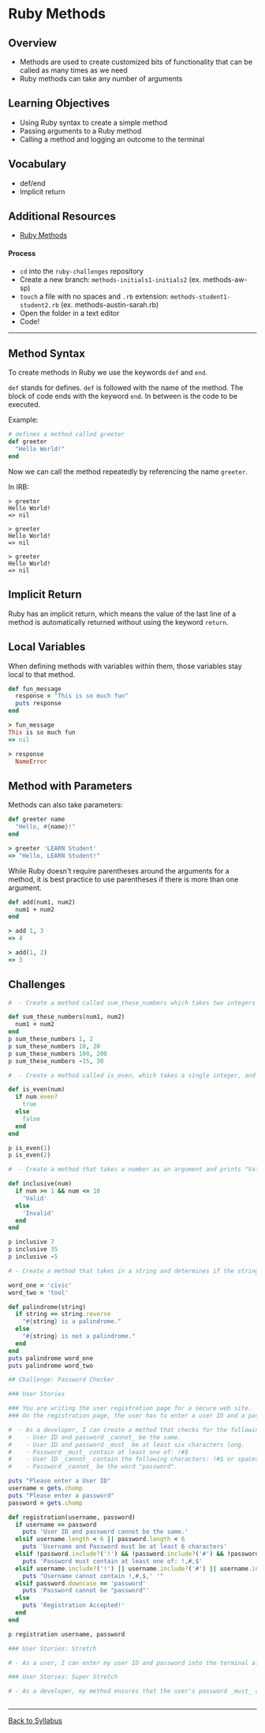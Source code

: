 # Ruby Methods

## Overview
- Methods are used to create customized bits of functionality that can be called as many times as we need
- Ruby methods can take any number of arguments

## Learning Objectives
- Using Ruby syntax to create a simple method
- Passing arguments to a Ruby method
- Calling a method and logging an outcome to the terminal

## Vocabulary
- def/end
- Implicit return

## Additional Resources
- <a href="https://www.w3resource.com/ruby/ruby-methods.php" target="blank">Ruby Methods</a>

#### Process
- `cd` into the `ruby-challenges` repository
- Create a new branch: `methods-initials1-initials2` (ex. methods-aw-sp)
- `touch` a file with no spaces and `.rb` extension: `methods-student1-student2.rb` (ex. methods-austin-sarah.rb)
- Open the folder in a text editor
- Code!

---

## Method Syntax

To create methods in Ruby we use the keywords `def` and `end`.

`def` stands for defines. `def` is followed with the name of the method. The block of code ends with the keyword `end`. In between is the code to be executed.

Example:
```ruby
# defines a method called greeter
def greeter
  "Hello World!"
end
```

Now we can call the method repeatedly by referencing the name `greeter`.

In IRB:
```
> greeter
Hello World!
=> nil

> greeter
Hello World!
=> nil

> greeter
Hello World!
=> nil
```

## Implicit Return
Ruby has an implicit return, which means the value of the last line of a method is automatically returned without using the keyword `return`.


## Local Variables
When defining methods with variables within them, those variables stay local to that method.

```ruby
def fun_message
  response = "This is so much fun"
  puts response
end

> fun_message
This is so much fun
=> nil

> response
  NameError
```

## Method with Parameters
Methods can also take parameters:

```ruby
def greeter name
  "Hello, #{name}!"
end

> greeter 'LEARN Student'
=> "Hello, LEARN Student!"
```

While Ruby doesn't require parentheses around the arguments for a method, it is best practice to use parentheses if there is more than one argument.

```ruby
def add(num1, num2)
  num1 + num2
end

> add 1, 3
=> 4

> add(1, 2)
=> 3
```

## Challenges
```ruby
#  - Create a method called sum_these_numbers which takes two integers as an argument and prints their sum to the screen.

def sum_these_numbers(num1, num2)
  num1 + num2
end
p sum_these_numbers 1, 2
p sum_these_numbers 10, 20
p sum_these_numbers 100, 200
p sum_these_numbers -15, 30

#  - Create a method called is_even, which takes a single integer, and which then returns true if the number is even, and false otherwise.

def is_even(num)
  if num.even?
    true
  else
    false
  end 
end

p is_even(1)
p is_even(2)

#  - Create a method that takes a number as an argument and prints "Valid" if the number is between 1 and 10 (inclusive) and "Invalid" otherwise.

def inclusive(num)
  if num >= 1 && num <= 10
    'Valid'
  else
    'Invalid'
  end
end

p inclusive 7
p inclusive 35
p inclusive -5

# - Create a method that takes in a string and determines if the string is a palindrome.

word_one = 'civic'
word_two = 'tool'

def palindrome(string)
  if string == string.reverse
    "#{string} is a palindrome."
  else
    "#{string} is not a palindrome."
  end
end
puts palindrome word_one
puts palindrome word_two

## Challenge: Password Checker

### User Stories

### You are writing the user registration page for a secure web site.
### On the registration page, the user has to enter a user ID and a password, which has to adhere to the following criteria:

#  - As a developer, I can create a method that checks for the following rules for a user ID and password:
#    - User ID and password _cannot_ be the same.
#    - User ID and password _must_ be at least six characters long.
#    - Password _must_ contain at least one of: !#$
#    - User ID _cannot_ contain the following characters: !#$ or spaces
#    - Password _cannot_ be the word "password".

puts "Please enter a User ID"
username = gets.chomp
puts "Please enter a password"
password = gets.chomp

def registration(username, password)
  if username == password
    puts 'User ID and password cannot be the same.'
  elsif username.length < 6 || password.length < 6
    puts 'Username and Password must be at least 6 characters'
  elsif !password.include?('!') && !password.include?('#') && !password.include?('$') 
    puts 'Password must contain at least one of: !,#,$'
  elsif username.include?('!') || username.include?('#') || username.include?('$') || username.include?(' ') 
    puts "Username cannot contain !,#,$,' '"
  elsif password.downcase == 'password'
    puts 'Password cannot be "password"'
  else
    puts 'Registration Accepted!'
  end
end

p registration username, password

### User Stories: Stretch

# - As a user, I can enter my user ID and password into the terminal after being prompted to find out if the they are acceptable.

### User Stories: Super Stretch

# - As a developer, my method ensures that the user's password _must_ contain at least one number.



```
---
[Back to Syllabus](../README.md#unit-four-ruby)
